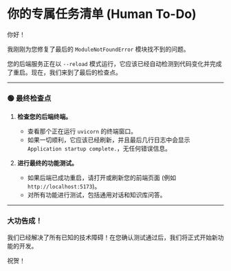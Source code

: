 # 你的专属任务清单 (Human To-Do)

你好！

我刚刚为您修复了最后的 `ModuleNotFoundError` 模块找不到的问题。

您的后端服务正在以 `--reload` 模式运行，它应该已经自动检测到代码变化并完成了重启。现在，我们来到了最后的检查点。

---

### 🟢 **最终检查点**

1.  **检查您的后端终端。**
    *   查看那个正在运行 `uvicorn` 的终端窗口。
    *   如果一切顺利，它应该已经刷新，并且最后几行日志中会显示 `Application startup complete.`，无任何错误信息。

2.  **进行最终的功能测试。**
    *   如果后端已成功重启，请打开或刷新您的前端页面 (例如 `http://localhost:5173`)。
    *   对所有功能进行测试，包括通用对话和知识库问答。

---

### **大功告成！**

我们已经解决了所有已知的技术障碍！在您确认测试通过后，我们将正式开始新功能的开发。

祝贺！ 